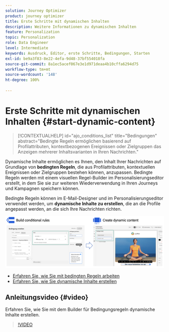 ```yaml
---
solution: Journey Optimizer
product: journey optimizer
title: Erste Schritte mit dynamischen Inhalten
description: Weitere Informationen zu dynamischen Inhalten
feature: Personalization
topic: Personalization
role: Data Engineer
level: Intermediate
keywords: Ausdruck, Editor, erste Schritte, Bedingungen, Starten
exl-id: be9a3f83-8e22-4efa-9d48-37bf554018fa
source-git-commit: 8a1ec5acef067e3e1d971deaa4b10cffa6294d75
workflow-type: tm+mt
source-wordcount: '148'
ht-degree: 100%

---
```


# Erste Schritte mit dynamischen Inhalten {#start-dynamic-content}

>[!CONTEXTUALHELP]
>id="ajo_conditions_list"
>title="Bedingungen"
>abstract="Bedingte Regeln ermöglichen basierend auf Profilattributen, kontextbezogenen Ereignissen oder Zielgruppen das Anzeigen mehrerer Inhaltsvarianten in Ihren Nachrichten."

Dynamische Inhalte ermöglichen es Ihnen, den Inhalt Ihrer Nachrichten auf Grundlage von **bedingten Regeln**, die aus Profilattributen, kontextuellen Ereignissen oder Zielgruppen bestehen können, anzupassen. Bedingte Regeln werden mit einem visuellen Regel-Builder im Personalisierungseditor erstellt, in dem Sie sie zur weiteren Wiederverwendung in Ihren Journeys und Kampagnen speichern können.

Bedingte Regeln können im E-Mail-Designer und im Personalisierungseditor verwendet werden, um **dynamische Inhalte zu erstellen**, die an die Profile angepasst werden, an die sich Ihre Nachrichten richten.

![](assets/conditions-overview.png)

* [Erfahren Sie, wie Sie mit bedingten Regeln arbeiten](create-conditions.md)
* [Erfahren Sie, wie Sie dynamische Inhalte erstellen](dynamic-content.md)

## Anleitungsvideo {#video}

Erfahren Sie, wie Sie mit dem Builder für Bedingungsregeln dynamische Inhalte erstellen.

>[!VIDEO](https://video.tv.adobe.com/v/3409815?quality=12)
